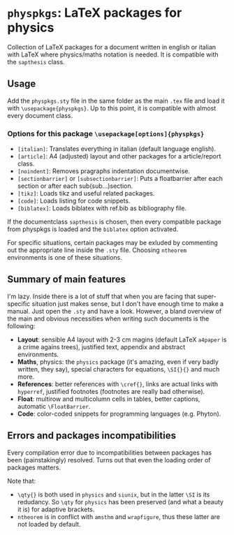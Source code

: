 # ```physpkgs```: LaTeX packages for physics
Collection of LaTeX packages for a document written in english or italian with LaTeX where physics/maths notation is needed. It is compatible with the ```sapthesis``` class.


## Usage
Add the ```physpkgs.sty``` file in the same folder as the main ```.tex``` file and load it with ```\usepackage{physpkgs}```.
Up to this point, it is compatible with almost every document class.


### Options for this package ```\usepackage[options]{physpkgs}```
- ```[italian]```: Translates everything in italian (default language english).
- ```[article]```:  A4 (adjusted) layout and other packages for a article/report class.
- ```[noindent]```: Removes pragraphs indentation documentwise.
- ```[sectionbarrier]``` or ```[subsectionbarrier]```: Puts a floatbarrier after each section or after each sub(sub...)section.
- ```[tikz]```: Loads tikz and useful related packages.
- ```[code]```: Loads listing for code snippets.
- ```[biblatex]```: Loads biblatex with ref.bib as bibliography file.

If the documentclass ```sapthesis``` is chosen, then every compatible package from physpkgs is loaded and the ```biblatex``` option activated.

For specific situations, certain packages may be exluded by commenting out the appropriate line inside the ```.sty``` file. Choosing ```ntheorem``` environments is one of these situations. 


## Summary of main features
I'm lazy. Inside there is a lot of stuff that when you are facing that super-specific situation just makes sense, but I don't have enough time to make a manual. Just open the ```.sty``` and have a look. However, a bland overview of the main and obvious necessities when writing such documents is the following:
- **Layout**: sensible A4 layout with 2-3 cm magins (default LaTeX ```a4paper``` is a crime agains trees), justified text, appendix and abstract environments.
- **Maths**, physics: the ```physics``` package (it's amazing, even if very badly written, they say), special characters for equations, ```\SI{}{}``` and much more.
- **References**: better references with ```\cref{}```, links are actual links with ```hyperref```, justified footnotes (footnotes are really bad otherwise).
- **Float**: multirow and multicolumn cells in tables, better captions, automatic ```\FloatBarrier```.
- **Code**: color-coded snippets for programming languages (e.g. Phyton).


## Errors and packages incompatibilities
Every compilation error due to incompatibilities between packages has been (painstakingly) resolved. Turns out that even the loading order of packages matters.

Note that:
- ```\qty{}``` is both used in ```physics``` and ```siunix```, but in the latter ```\SI``` is its redudancy. So ```\qty``` for ```physics``` has been preserved (and what a beauty it is) for adaptive brackets.
- ```ntheorem``` is in conflict with ```amsthm``` and ```wrapfigure```, thus these latter are not loaded by default.


